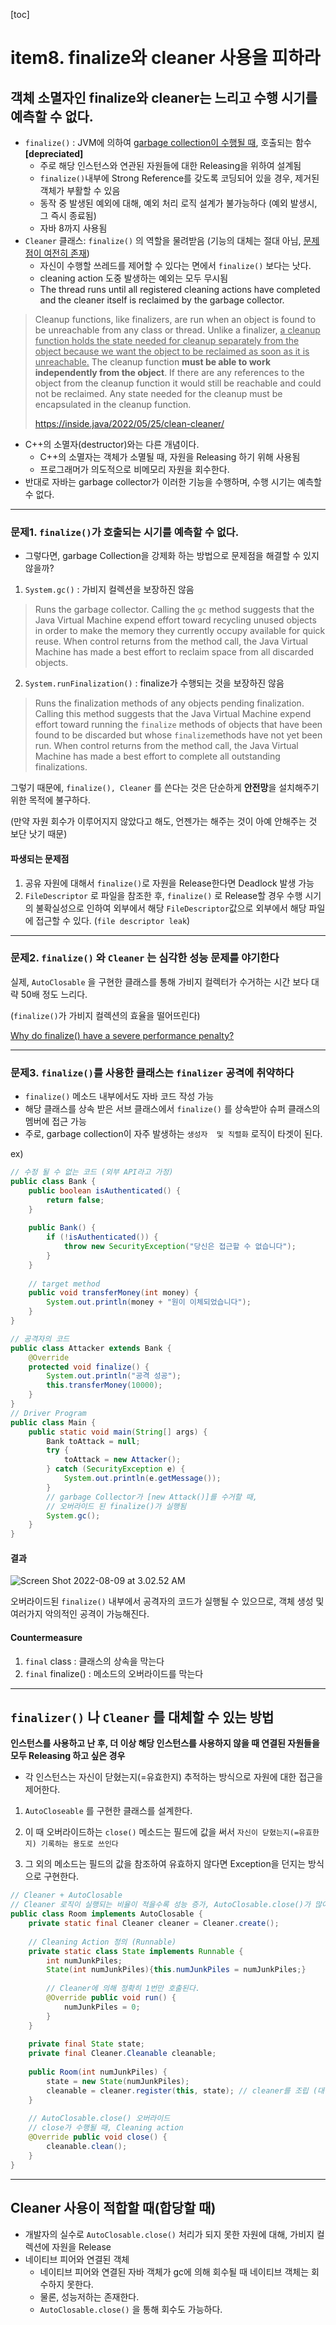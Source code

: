 [toc]

# item8. finalize와 cleaner 사용을 피하라

## 객체 소멸자인 finalize와 cleaner는 느리고 수행 시기를 예측할 수 없다.

* `finalize()` : JVM에 의하여 <u>garbage collection이 수행될 때</u>, 호출되는 함수 **[depreciated]**
	* 주로 해당 인스턴스와 연관된 자원들에 대한 Releasing을 위하여 설계됨
	* `finalize()`내부에 Strong Reference를 갖도록 코딩되어 있을 경우, 제거된 객체가 부활할 수 있음
	* 동작 중 발생된 예외에 대해, 예외 처리 로직 설계가 불가능하다 (예외 발생시, 그 즉시 종료됨)
	* 자바 8까지 사용됨
* `Cleaner` 클래스: `finalize()` 의 역할을 물려받음 (기능의 대체는 절대 아님, <u>문제점이 여전히 존재</u>)
	* 자신이 수행할 쓰레드를 제어할 수 있다는 면에서 `finalize()` 보다는 낫다.
	* cleaning action 도중 발생하는 예외는 모두 무시됨
	*  The thread runs until all registered cleaning actions have completed and the cleaner itself is reclaimed by the garbage collector.

> Cleanup functions, like finalizers, are run when an object is found to be unreachable from any class or thread. Unlike a finalizer, <u>a cleanup function holds the state needed for cleanup separately from the object because we want the object to be reclaimed as soon as it is unreachable.</u> The cleanup function **must be able to work independently from the object**. If there are any references to the object from the cleanup function it would still be reachable and could not be reclaimed. Any state needed for the cleanup must be encapsulated in the cleanup function.
>
> https://inside.java/2022/05/25/clean-cleaner/



* C++의 소멸자(destructor)와는 다른 개념이다.
	* C++의 소멸자는 객체가 소멸될 때, 자원을 Releasing 하기 위해 사용됨
	* 프로그래머가 의도적으로 비메모리 자원을 회수한다.
* 반대로 자바는 garbage collector가 이러한 기능을 수행하며, 수행 시기는 예측할 수 없다.

---

### 문제1. `finalize()`가 호출되는 시기를 예측할 수 없다.

* 그렇다면, garbage Collection을 강제화 하는 방법으로 문제점을 해결할 수 있지 않을까?

1. `System.gc()` : 가비지 컬렉션을 보장하진 않음

> Runs the garbage collector. Calling the `gc` method suggests that the Java Virtual Machine expend effort toward recycling unused objects in order to make the memory they currently occupy available for quick reuse. When control returns from the method call, the Java Virtual Machine has made a best effort to reclaim space from all discarded objects.

2. `System.runFinalization()` :  finalize가 수행되는 것을 보장하진 않음

> Runs the finalization methods of any objects pending finalization. Calling this method suggests that the Java Virtual Machine expend effort toward running the `finalize` methods of objects that have been found to be discarded but whose `finalize`methods have not yet been run. When control returns from the method call, the Java Virtual Machine has made a best effort to complete all outstanding finalizations.



그렇기 때문에, `finalize(), Cleaner` 를 쓴다는 것은 단순하게 **안전망**을 설치해주기 위한 목적에 불구하다.

(만약 자원 회수가 이루어지지 않았다고 해도, 언젠가는 해주는 것이 아예 안해주는 것 보단 낫기 때문)



#### 파생되는 문제점

1. 공유 자원에 대해서 `finalize()`로 자원을 Release한다면 Deadlock 발생 가능
2. `FileDescriptor` 로 파일을 참조한 후, `finalize()` 로 Release할 경우 수행 시기의 불확실성으로 인하여 외부에서 해당 `FileDescriptor`값으로 외부에서 해당 파일에 접근할 수 있다. (`file descriptor leak`)

---

### 문제2. `finalize()` 와 `Cleaner` 는 심각한 성능 문제를 야기한다

실제, `AutoClosable` 을 구현한 클래스를 통해 가비지 컬렉터가 수거하는 시간 보다 대략 50배 정도 느리다.

(`finalize()`가 가비지 컬렉션의 효율을 떨어뜨린다)

[Why do finalize() have a severe performance penalty?](https://stackoverflow.com/questions/2860121/why-do-finalizers-have-a-severe-performance-penalty)

---

### 문제3. `finalize()`를 사용한 클래스는 `finalizer` 공격에 취약하다

* `finalize()` 메소드 내부에서도 자바 코드 작성 가능
* 해당 클래스를 상속 받은 서브 클래스에서 `finalize()` 를 상속받아 슈퍼 클래스의 멤버에 접근 가능
* 주로, garbage collection이 자주 발생하는 `생성자  및 직렬화` 로직이 타겟이 된다.

ex)

```java
// 수정 될 수 없는 코드 (외부 API라고 가정)
public class Bank {
    public boolean isAuthenticated() {
        return false;
    }
    
    public Bank() {
        if (!isAuthenticated()) {
            throw new SecurityException("당신은 접근할 수 없습니다");
        }
    }
    
    // target method
    public void transferMoney(int money) {
       	System.out.println(money + "원이 이체되었습니다");
    }
}
```

```java
// 공격자의 코드 
public class Attacker extends Bank {
    @Override
    protected void finalize() {
        System.out.println("공격 성공");
        this.transferMoney(10000);
    }
}
// Driver Program
public class Main {
    public static void main(String[] args) {
        Bank toAttack = null;
       	try {
            toAttack = new Attacker();
        } catch (SecurityException e) {
            System.out.println(e.getMessage());
        }
        // garbage Collector가 [new Attack()]를 수거할 때, 
        // 오버라이드 된 finalize()가 실행됨
        System.gc(); 
    }
}
```

#### 결과

![Screen Shot 2022-08-09 at 3.02.52 AM](https://raw.githubusercontent.com/joonamin/UpicImageRepo/master/uPic/Screen%20Shot%202022-08-09%20at%203.02.52%20AM.png)

오버라이드된 `finalize()`  내부에서 공격자의 코드가 실행될 수 있으므로, 객체 생성 및 여러가지 악의적인 공격이 가능해진다.

#### Countermeasure

1. `final` class : 클래스의 상속을 막는다
2. `final` finalize() : 메소드의 오버라이드를 막는다

---

## `finalizer()` 나 `Cleaner` 를 대체할 수 있는 방법

**인스턴스를 사용하고 난 후, 더 이상 해당 인스턴스를 사용하지 않을 때 연결된 자원들을 모두 Releasing 하고 싶은 경우**

* 각 인스턴스는 자신이 닫혔는지(=유효한지) 추적하는 방식으로 자원에 대한 접근을 제어한다.

1. `AutoCloseable` 를 구현한 클래스를 설계한다. 

2. 이 때 오버라이드하는  `close()` 메소드는 필드에 값을 써서 `자신이 닫혔는지(=유효한지) 기록하는 용도로 쓰인다` 
3. 그 외의 메소드는 필드의 값을 참조하여 유효하지 않다면 Exception을 던지는 방식으로 구현한다.



```java
// Cleaner + AutoClosable
// Cleaner 로직이 실행되는 비율이 적을수록 성능 증가, AutoClosable.close()가 많아야한다.
public class Room implements AutoClosable {
	private static final Cleaner cleaner = Cleaner.create();
   
    // Cleaning Action 정의 (Runnable)
    private static class State implements Runnable {
        int numJunkPiles;
        State(int numJunkPiles){this.numJunkPiles = numJunkPiles;}
        
        // Cleaner에 의해 정확히 1번만 호출된다.
        @Override public void run() {
            numJunkPiles = 0;
        }
    }
    
    private final State state;
 	private final Cleaner.Cleanable cleanable;
    
    public Room(int numJunkPiles) {
        state = new State(numJunkPiles);
        cleanable = cleaner.register(this, state); // cleaner를 조립 (대상 인스턴스, 행위)
    }
    
    // AutoClosable.close() 오버라이드
    // close가 수행될 때, Cleaning action
    @Override public void close() {
        cleanable.clean();
    }
}
```

---

## Cleaner 사용이 적합할 때(합당할 때)

* 개발자의 실수로 `AutoClosable.close()` 처리가 되지 못한 자원에 대해, 가비지 컬렉션에 자원을 Release
* 네이티브 피어와 연결된 객체 
	* 네이티브 피어와 연결된 자바 객체가 gc에 의해 회수될 때 네이티브 객체는 회수하지 못한다.
	* 물론, 성능저하는 존재한다.
	* `AutoClosable.close()` 을 통해 회수도 가능하다.

